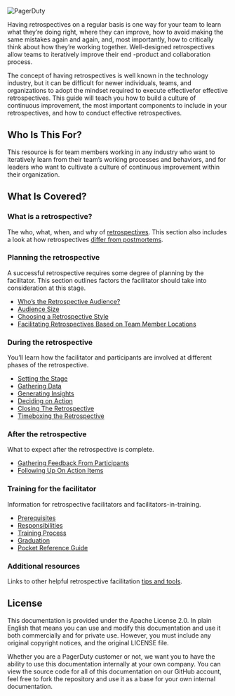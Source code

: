 ![PagerDuty](../assets/img/headers/Retros-Title.png)

Having retrospectives on a regular basis is one way for your team to learn what they’re doing right, where they can improve, how to avoid making the same mistakes again and again, and, most importantly, how to critically think about how they’re working together. Well-designed retrospectives allow teams to iteratively improve their end -product and collaboration process.

The concept of having retrospectives is well known in the technology industry, but it can be difficult for newer individuals, teams, and organizations to adopt the mindset required to execute effectivefor effective retrospectives. This guide will teach you how to build a culture of continuous improvement, the most important components to include in your retrospectives, and how to conduct effective retrospectives.

## Who Is This For?
This resource is for team members working in any industry who want to iteratively learn from their team’s working processes and behaviors, and for leaders who want to cultivate a culture of continuous improvement within their organization.

## What Is Covered?

### What is a retrospective?
The who, what, when, and why of [retrospectives](getting_started.md). This section also includes a look at how retrospectives [differ from postmortems](getting_started.md#the-differences-between-retrospectives-and-postmortems).

### Planning the retrospective
A successful retrospective requires some degree of planning by the facilitator. This section outlines factors the facilitator should take into consideration at this stage.

- [Who’s the Retrospective
  Audience?](planning.md#whos-the-retrospective-audience)
- [Audience Size](planning.md#audience-size)
- [Choosing a Retrospective Style](planning.md#choosing-a-retrospective-style)
- [Facilitating Retrospectives Based on Team Member Locations](planning.md#facilitating-retrospectives-based-on-team-member-locations)

### During the retrospective
You’ll learn how the facilitator and participants are involved at different phases of the retrospective.

- [Setting the Stage](during.md#setting-the-stage)
- [Gathering Data](during.md#gathering-data)
- [Generating Insights](during.md#generating-insights)
- [Deciding on Action](during.md#deciding-on-action)
- [Closing The Retrospective](during.md#closing-the-retrospective)
- [Timeboxing the Retrospective](during.md#timeboxing-the-retrospective)

### After the retrospective
What to expect after the retrospective is complete.

- [Gathering Feedback From Participants](after.md#gathering-feedback-from-participants)
- [Following Up On Action Items](after.md#following-up-on-action-items)

### Training for the facilitator
Information for retrospective facilitators and facilitators-in-training.

- [Prerequisites](facilitator_training.md#prerequisites)
- [Responsibilities](facilitator_training.md#responsibilities)
- [Training Process](facilitator_training.md#training-process)
- [Graduation](facilitator_training.md#graduation)
- [Pocket Reference Guide](facilitator_training.md#pocket-reference-guide)

### Additional resources
Links to other helpful retrospective facilitation [tips and tools](resources.md).

## License
This documentation is provided under the Apache License 2.0. In plain English that means you can use and modify this documentation and use it both commercially and for private use. However, you must include any original copyright notices, and the original LICENSE file.

Whether you are a PagerDuty customer or not, we want you to have the ability to use this documentation internally at your own company. You can view the source code for all of this documentation on our GitHub account, feel free to fork the repository and use it as a base for your own internal documentation.
